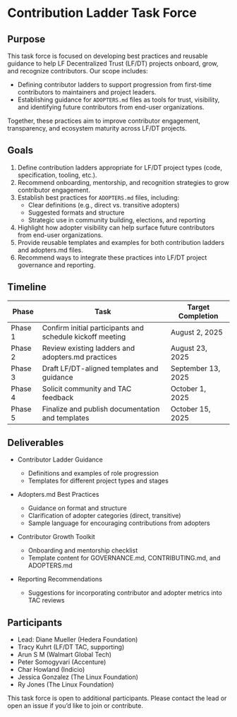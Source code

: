 # Contribution Ladder Task Force

## Purpose

This task force is focused on developing best practices and reusable guidance to help LF Decentralized Trust (LF/DT) projects onboard, grow, and recognize contributors. Our scope includes:

- Defining contributor ladders to support progression from first-time contributors to maintainers and project leaders.
- Establishing guidance for `ADOPTERS.md` files as tools for trust, visibility, and identifying future contributors from end-user organizations.

Together, these practices aim to improve contributor engagement, transparency, and ecosystem maturity across LF/DT projects.

## Goals

1. Define contribution ladders appropriate for LF/DT project types (code, specification, tooling, etc.).
2. Recommend onboarding, mentorship, and recognition strategies to grow contributor engagement.
3. Establish best practices for `ADOPTERS.md` files, including:
   - Clear definitions (e.g., direct vs. transitive adopters)
   - Suggested formats and structure
   - Strategic use in community building, elections, and reporting
4. Highlight how adopter visibility can help surface future contributors from end-user organizations.
5. Provide reusable templates and examples for both contribution ladders and adopters.md files.
6. Recommend ways to integrate these practices into LF/DT project governance and reporting.

## Timeline

| Phase    | Task                                                                 | Target Completion |
|----------|----------------------------------------------------------------------|-------------------|
| Phase 1  | Confirm initial participants and schedule kickoff meeting           | August 2, 2025    |
| Phase 2  | Review existing ladders and adopters.md practices                   | August 23, 2025   |
| Phase 3  | Draft LF/DT-aligned templates and guidance                          | September 13, 2025|
| Phase 4  | Solicit community and TAC feedback                                  | October 1, 2025   |
| Phase 5  | Finalize and publish documentation and templates                    | October 15, 2025  |

## Deliverables

- Contributor Ladder Guidance
  - Definitions and examples of role progression
  - Templates for different project types and stages

- Adopters.md Best Practices
  - Guidance on format and structure
  - Clarification of adopter categories (direct, transitive)
  - Sample language for encouraging contributions from adopters

- Contributor Growth Toolkit
  - Onboarding and mentorship checklist
  - Template content for GOVERNANCE.md, CONTRIBUTING.md, and ADOPTERS.md

- Reporting Recommendations
  - Suggestions for incorporating contributor and adopter metrics into TAC reviews

## Participants

- Lead: Diane Mueller (Hedera Foundation)  
- Tracy Kuhrt (LF/DT TAC, supporting)  
- Arun S M  (Walmart Global Tech)
- Peter Somogyvari (Accenture)
- Char Howland (Indicio)
- Jessica Gonzalez (The Linux Foundation)  
- Ry Jones (The Linux Foundation) 

This task force is open to additional participants. Please contact the lead or open an issue if you’d like to join or contribute.
